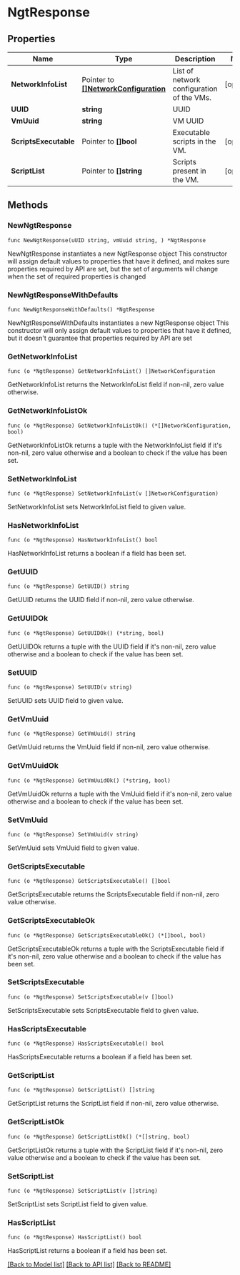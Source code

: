 # NgtResponse

## Properties

Name | Type | Description | Notes
------------ | ------------- | ------------- | -------------
**NetworkInfoList** | Pointer to [**[]NetworkConfiguration**](NetworkConfiguration.md) | List of network configuration of the VMs. | [optional] 
**UUID** | **string** | UUID | 
**VmUuid** | **string** | VM UUID | 
**ScriptsExecutable** | Pointer to **[]bool** | Executable scripts in the VM. | [optional] 
**ScriptList** | Pointer to **[]string** | Scripts present in the VM. | [optional] 

## Methods

### NewNgtResponse

`func NewNgtResponse(uUID string, vmUuid string, ) *NgtResponse`

NewNgtResponse instantiates a new NgtResponse object
This constructor will assign default values to properties that have it defined,
and makes sure properties required by API are set, but the set of arguments
will change when the set of required properties is changed

### NewNgtResponseWithDefaults

`func NewNgtResponseWithDefaults() *NgtResponse`

NewNgtResponseWithDefaults instantiates a new NgtResponse object
This constructor will only assign default values to properties that have it defined,
but it doesn't guarantee that properties required by API are set

### GetNetworkInfoList

`func (o *NgtResponse) GetNetworkInfoList() []NetworkConfiguration`

GetNetworkInfoList returns the NetworkInfoList field if non-nil, zero value otherwise.

### GetNetworkInfoListOk

`func (o *NgtResponse) GetNetworkInfoListOk() (*[]NetworkConfiguration, bool)`

GetNetworkInfoListOk returns a tuple with the NetworkInfoList field if it's non-nil, zero value otherwise
and a boolean to check if the value has been set.

### SetNetworkInfoList

`func (o *NgtResponse) SetNetworkInfoList(v []NetworkConfiguration)`

SetNetworkInfoList sets NetworkInfoList field to given value.

### HasNetworkInfoList

`func (o *NgtResponse) HasNetworkInfoList() bool`

HasNetworkInfoList returns a boolean if a field has been set.

### GetUUID

`func (o *NgtResponse) GetUUID() string`

GetUUID returns the UUID field if non-nil, zero value otherwise.

### GetUUIDOk

`func (o *NgtResponse) GetUUIDOk() (*string, bool)`

GetUUIDOk returns a tuple with the UUID field if it's non-nil, zero value otherwise
and a boolean to check if the value has been set.

### SetUUID

`func (o *NgtResponse) SetUUID(v string)`

SetUUID sets UUID field to given value.


### GetVmUuid

`func (o *NgtResponse) GetVmUuid() string`

GetVmUuid returns the VmUuid field if non-nil, zero value otherwise.

### GetVmUuidOk

`func (o *NgtResponse) GetVmUuidOk() (*string, bool)`

GetVmUuidOk returns a tuple with the VmUuid field if it's non-nil, zero value otherwise
and a boolean to check if the value has been set.

### SetVmUuid

`func (o *NgtResponse) SetVmUuid(v string)`

SetVmUuid sets VmUuid field to given value.


### GetScriptsExecutable

`func (o *NgtResponse) GetScriptsExecutable() []bool`

GetScriptsExecutable returns the ScriptsExecutable field if non-nil, zero value otherwise.

### GetScriptsExecutableOk

`func (o *NgtResponse) GetScriptsExecutableOk() (*[]bool, bool)`

GetScriptsExecutableOk returns a tuple with the ScriptsExecutable field if it's non-nil, zero value otherwise
and a boolean to check if the value has been set.

### SetScriptsExecutable

`func (o *NgtResponse) SetScriptsExecutable(v []bool)`

SetScriptsExecutable sets ScriptsExecutable field to given value.

### HasScriptsExecutable

`func (o *NgtResponse) HasScriptsExecutable() bool`

HasScriptsExecutable returns a boolean if a field has been set.

### GetScriptList

`func (o *NgtResponse) GetScriptList() []string`

GetScriptList returns the ScriptList field if non-nil, zero value otherwise.

### GetScriptListOk

`func (o *NgtResponse) GetScriptListOk() (*[]string, bool)`

GetScriptListOk returns a tuple with the ScriptList field if it's non-nil, zero value otherwise
and a boolean to check if the value has been set.

### SetScriptList

`func (o *NgtResponse) SetScriptList(v []string)`

SetScriptList sets ScriptList field to given value.

### HasScriptList

`func (o *NgtResponse) HasScriptList() bool`

HasScriptList returns a boolean if a field has been set.


[[Back to Model list]](../README.md#documentation-for-models) [[Back to API list]](../README.md#documentation-for-api-endpoints) [[Back to README]](../README.md)


